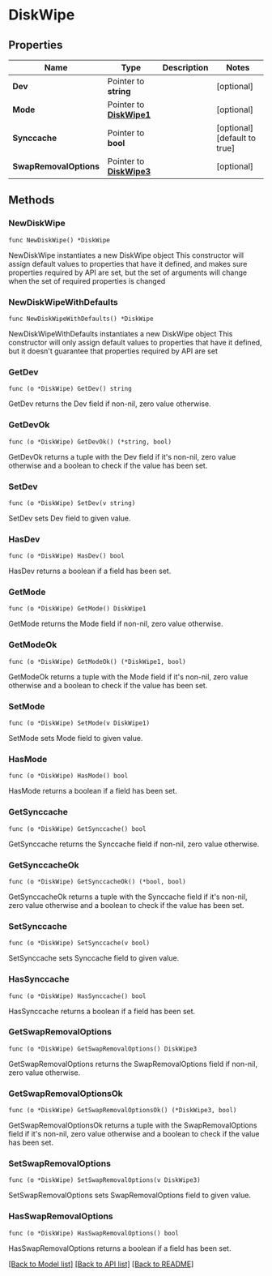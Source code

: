 # DiskWipe

## Properties

Name | Type | Description | Notes
------------ | ------------- | ------------- | -------------
**Dev** | Pointer to **string** |  | [optional] 
**Mode** | Pointer to [**DiskWipe1**](DiskWipe1.md) |  | [optional] 
**Synccache** | Pointer to **bool** |  | [optional] [default to true]
**SwapRemovalOptions** | Pointer to [**DiskWipe3**](DiskWipe3.md) |  | [optional] 

## Methods

### NewDiskWipe

`func NewDiskWipe() *DiskWipe`

NewDiskWipe instantiates a new DiskWipe object
This constructor will assign default values to properties that have it defined,
and makes sure properties required by API are set, but the set of arguments
will change when the set of required properties is changed

### NewDiskWipeWithDefaults

`func NewDiskWipeWithDefaults() *DiskWipe`

NewDiskWipeWithDefaults instantiates a new DiskWipe object
This constructor will only assign default values to properties that have it defined,
but it doesn't guarantee that properties required by API are set

### GetDev

`func (o *DiskWipe) GetDev() string`

GetDev returns the Dev field if non-nil, zero value otherwise.

### GetDevOk

`func (o *DiskWipe) GetDevOk() (*string, bool)`

GetDevOk returns a tuple with the Dev field if it's non-nil, zero value otherwise
and a boolean to check if the value has been set.

### SetDev

`func (o *DiskWipe) SetDev(v string)`

SetDev sets Dev field to given value.

### HasDev

`func (o *DiskWipe) HasDev() bool`

HasDev returns a boolean if a field has been set.

### GetMode

`func (o *DiskWipe) GetMode() DiskWipe1`

GetMode returns the Mode field if non-nil, zero value otherwise.

### GetModeOk

`func (o *DiskWipe) GetModeOk() (*DiskWipe1, bool)`

GetModeOk returns a tuple with the Mode field if it's non-nil, zero value otherwise
and a boolean to check if the value has been set.

### SetMode

`func (o *DiskWipe) SetMode(v DiskWipe1)`

SetMode sets Mode field to given value.

### HasMode

`func (o *DiskWipe) HasMode() bool`

HasMode returns a boolean if a field has been set.

### GetSynccache

`func (o *DiskWipe) GetSynccache() bool`

GetSynccache returns the Synccache field if non-nil, zero value otherwise.

### GetSynccacheOk

`func (o *DiskWipe) GetSynccacheOk() (*bool, bool)`

GetSynccacheOk returns a tuple with the Synccache field if it's non-nil, zero value otherwise
and a boolean to check if the value has been set.

### SetSynccache

`func (o *DiskWipe) SetSynccache(v bool)`

SetSynccache sets Synccache field to given value.

### HasSynccache

`func (o *DiskWipe) HasSynccache() bool`

HasSynccache returns a boolean if a field has been set.

### GetSwapRemovalOptions

`func (o *DiskWipe) GetSwapRemovalOptions() DiskWipe3`

GetSwapRemovalOptions returns the SwapRemovalOptions field if non-nil, zero value otherwise.

### GetSwapRemovalOptionsOk

`func (o *DiskWipe) GetSwapRemovalOptionsOk() (*DiskWipe3, bool)`

GetSwapRemovalOptionsOk returns a tuple with the SwapRemovalOptions field if it's non-nil, zero value otherwise
and a boolean to check if the value has been set.

### SetSwapRemovalOptions

`func (o *DiskWipe) SetSwapRemovalOptions(v DiskWipe3)`

SetSwapRemovalOptions sets SwapRemovalOptions field to given value.

### HasSwapRemovalOptions

`func (o *DiskWipe) HasSwapRemovalOptions() bool`

HasSwapRemovalOptions returns a boolean if a field has been set.


[[Back to Model list]](../README.md#documentation-for-models) [[Back to API list]](../README.md#documentation-for-api-endpoints) [[Back to README]](../README.md)



